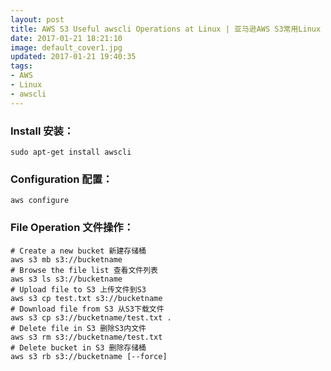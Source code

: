 ```yaml
---
layout: post
title: AWS S3 Useful awscli Operations at Linux | 亚马逊AWS S3常用Linux awscli操作
date: 2017-01-21 18:21:10
image: default_cover1.jpg
updated: 2017-01-21 19:40:35
tags:
- AWS
- Linux
- awscli
---
```


### Install 安装：
`sudo apt-get install awscli`
### Configuration 配置：
`aws configure`
### File Operation 文件操作：
```shell
# Create a new bucket 新建存储桶
aws s3 mb s3://bucketname
# Browse the file list 查看文件列表
aws s3 ls s3://bucketname
# Upload file to S3 上传文件到S3
aws s3 cp test.txt s3://bucketname
# Download file from S3 从S3下载文件
aws s3 cp s3://bucketname/test.txt .
# Delete file in S3 删除S3内文件
aws s3 rm s3://bucketname/test.txt
# Delete bucket in S3 删除存储桶
aws s3 rb s3://bucketname [--force]
```
